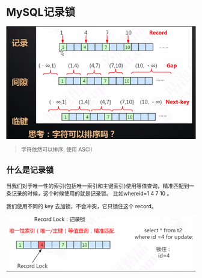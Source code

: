# MySQL记录锁

![image-20200826201517598](../../../assets/image-20200826201517598.png)

>  字符依然可以排序, 使用 ASCII 

## 什么是记录锁

当我们对于唯一性的索引(包括唯一索引和主键索引)使用等值查询，精准匹配到一条记录的时候，这个时候使用的就是记录锁。
比如whereid=1 4 7 10 。

我们使用不同的 key 去加锁，不会冲突，它只锁住这个 record。

![image-20200826202101847](../../../assets/image-20200826202101847.png)

